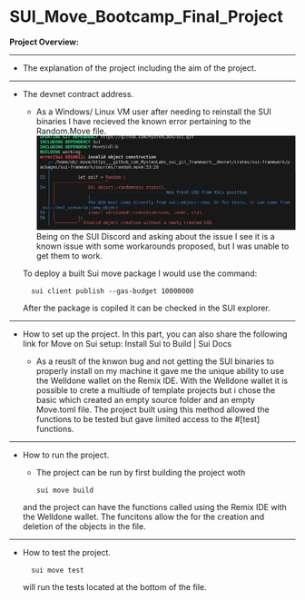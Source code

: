 # SUI_Move_Bootcamp_Final_Project

**Project Overview:**

---

- The explanation of the project including the aim of the project.

---

- The devnet contract address.

  - As a Windows/ Linux VM user after needing to reinstall the SUI binaries I have recieved the known error pertaining to the Random.Move file. 
  ![known error without fix](./Screenshot1.jpg) Being on the SUI Discord and asking about the issue I see it is a known issue with some workarounds proposed, but I was unable to get them to work. 

  To deploy a built Sui move package I would use the command: 
    
        sui client publish --gas-budget 10000000
   
  After the package is copiled it can be checked in the SUI explorer. 

---

- How to set up the project. In this part, you can also share the following link for Move on Sui setup: Install Sui to Build | Sui Docs

  - As a reuslt of the knwon bug and not getting the SUI binaries to properly install on my machine it gave me the unique ability to use the Welldone wallet on the Remix IDE. With the Welldone wallet it is possible to crete a multiude of template projects but i chose the basic which created an empty source folder and an empty Move.toml file. 
  The project built using this method allowed the functions to be tested but gave limited access to the #[test] functions.


---


- How to run the project.
  - The project can be run by first building the project woth 

        sui move build
   
   and the project can have the functions called using the Remix IDE with the Welldone wallet. The funcitons allow the for the creation and deletion of the objects in the file.
    
---

- How to test the project.

        sui move test

  will run the tests located at the bottom of the file. 

